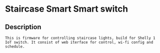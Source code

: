 # Staircase Smart Smart switch

## Description

    This is firmware for controlling staircase lights, build for Shelly 1 IoT switch. It consist of web iterface for control, wi-fi config and schedule.